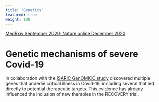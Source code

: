 ```yaml
---
title: "Genetics"
featured: true
weight: 100
---
```


[MedRxiv September 2020; Nature online December 2020](https://www.nature.com/articles/s41586-020-03065-y)

# Genetic mechanisms of severe Covid-19

In collaboration with the [ISARIC GenOMICC study](https://genomicc.org) discovered multiple genes that underlie critical illness in Covid-19, including several that led directly to potential therapeutic targets. This evidence has already influenced the inclusion of new therapies in the RECOVERY trial.
